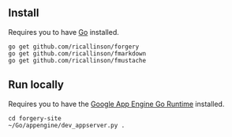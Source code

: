 ## Install

Requires you to have [Go](http://golang.org/doc/install) installed.

    go get github.com/ricallinson/forgery
    go get github.com/ricallinson/fmarkdown
    go get github.com/ricallinson/fmustache

## Run locally

Requires you to have the [Google App Engine Go Runtime](https://developers.google.com/appengine/docs/go/) installed.

    cd forgery-site
    ~/Go/appengine/dev_appserver.py .
